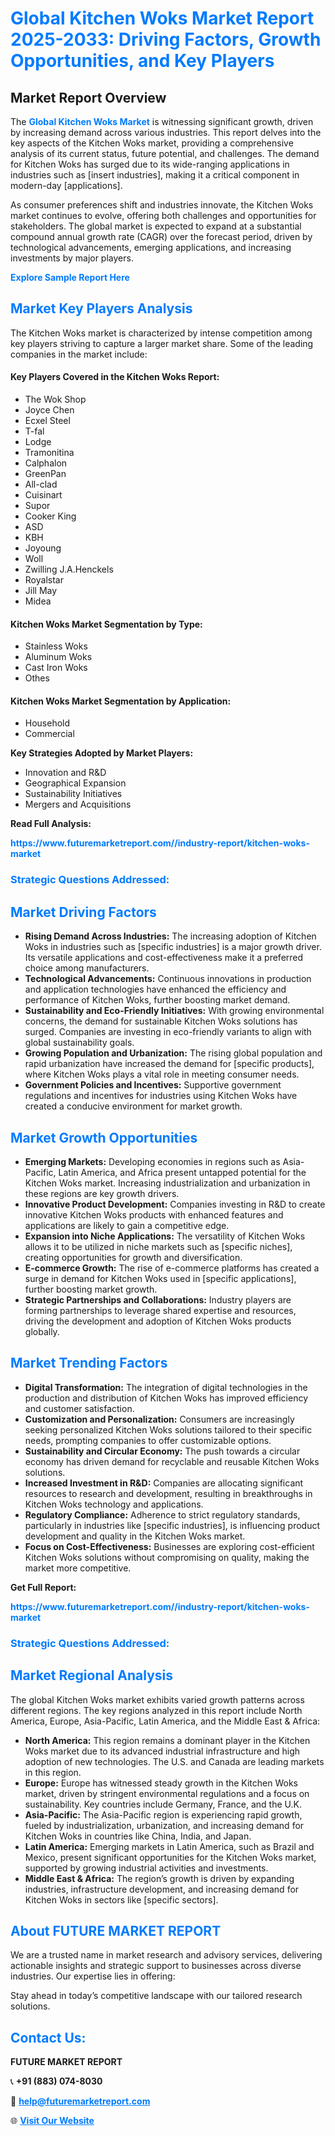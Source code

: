<h1 style="color: #007BFF;">Global Kitchen Woks Market Report 2025-2033: Driving Factors, Growth Opportunities, and Key Players</h1>

<section id="overview">
<h2>Market Report Overview</h2>
<p>The <a href="https://www.futuremarketreport.com//industry-report/kitchen-woks-market" style="color: #007BFF; text-decoration: none;"><strong>Global Kitchen Woks Market</strong></a> is witnessing significant growth, driven by increasing demand across various industries. This report delves into the key aspects of the Kitchen Woks market, providing a comprehensive analysis of its current status, future potential, and challenges. The demand for Kitchen Woks has surged due to its wide-ranging applications in industries such as [insert industries], making it a critical component in modern-day [applications].</p>
<p>As consumer preferences shift and industries innovate, the Kitchen Woks market continues to evolve, offering both challenges and opportunities for stakeholders. The global market is expected to expand at a substantial compound annual growth rate (CAGR) over the forecast period, driven by technological advancements, emerging applications, and increasing investments by major players.</p>
</section>

<section id="overview">
<p><a href="https://www.futuremarketreport.com//request-sample/reportId=48321" style="color: #007BFF; text-decoration: none;"><strong>Explore Sample Report Here</strong></a></p>
</section>

<section id="key-players">
<h2 style="color: #007BFF;">Market Key Players Analysis</h2>
<p>The Kitchen Woks market is characterized by intense competition among key players striving to capture a larger market share. Some of the leading companies in the market include:</p>
<h4>Key Players Covered in the Kitchen Woks Report:</h4>
<ul><li>The Wok Shop</li><li>Joyce Chen</li><li>Ecxel Steel</li><li>T-fal</li><li>Lodge</li><li>Tramonitina</li><li>Calphalon</li><li>GreenPan</li><li>All-clad</li><li>Cuisinart</li><li>Supor</li><li>Cooker King</li><li>ASD</li><li>KBH</li><li>Joyoung</li><li>Woll</li><li>Zwilling J.A.Henckels</li><li>Royalstar</li><li>Jill May</li><li>Midea</li></ul>
<h4>Kitchen Woks Market Segmentation by Type:</h4>
<ul><li>Stainless Woks</li><li>Aluminum Woks</li><li>Cast Iron Woks</li><li>Othes</li></ul>

<h4>Kitchen Woks Market Segmentation by Application:</h4>
<ul><li>Household</li><li>Commercial</li></ul>
<p><strong>Key Strategies Adopted by Market Players:</strong></p>
<ul>
<li>Innovation and R&D</li>
<li>Geographical Expansion</li>
<li>Sustainability Initiatives</li>
<li>Mergers and Acquisitions</li>
</ul>
</section>

<section>
<p><strong>Read Full Analysis: </strong></p><a href="https://www.futuremarketreport.com//industry-report/kitchen-woks-market" style="color: #007BFF; text-decoration: none;"><strong>https://www.futuremarketreport.com//industry-report/kitchen-woks-market</strong></a>
<h3 style="color: #007BFF;">Strategic Questions Addressed:</h3>
</section>

<section id="driving-factors">
<h2 style="color: #007BFF;">Market Driving Factors</h2>
<ul>
<li><strong>Rising Demand Across Industries:</strong> The increasing adoption of Kitchen Woks in industries such as [specific industries] is a major growth driver. Its versatile applications and cost-effectiveness make it a preferred choice among manufacturers.</li>
<li><strong>Technological Advancements:</strong> Continuous innovations in production and application technologies have enhanced the efficiency and performance of Kitchen Woks, further boosting market demand.</li>
<li><strong>Sustainability and Eco-Friendly Initiatives:</strong> With growing environmental concerns, the demand for sustainable Kitchen Woks solutions has surged. Companies are investing in eco-friendly variants to align with global sustainability goals.</li>
<li><strong>Growing Population and Urbanization:</strong> The rising global population and rapid urbanization have increased the demand for [specific products], where Kitchen Woks plays a vital role in meeting consumer needs.</li>
<li><strong>Government Policies and Incentives:</strong> Supportive government regulations and incentives for industries using Kitchen Woks have created a conducive environment for market growth.</li>
</ul>
</section>

<section id="growth-opportunities">
<h2 style="color: #007BFF;">Market Growth Opportunities</h2>
<ul>
<li><strong>Emerging Markets:</strong> Developing economies in regions such as Asia-Pacific, Latin America, and Africa present untapped potential for the Kitchen Woks market. Increasing industrialization and urbanization in these regions are key growth drivers.</li>
<li><strong>Innovative Product Development:</strong> Companies investing in R&D to create innovative Kitchen Woks products with enhanced features and applications are likely to gain a competitive edge.</li>
<li><strong>Expansion into Niche Applications:</strong> The versatility of Kitchen Woks allows it to be utilized in niche markets such as [specific niches], creating opportunities for growth and diversification.</li>
<li><strong>E-commerce Growth:</strong> The rise of e-commerce platforms has created a surge in demand for Kitchen Woks used in [specific applications], further boosting market growth.</li>
<li><strong>Strategic Partnerships and Collaborations:</strong> Industry players are forming partnerships to leverage shared expertise and resources, driving the development and adoption of Kitchen Woks products globally.</li>
</ul>
</section>

<section id="trending-factors">
<h2 style="color: #007BFF;">Market Trending Factors</h2>
<ul>
<li><strong>Digital Transformation:</strong> The integration of digital technologies in the production and distribution of Kitchen Woks has improved efficiency and customer satisfaction.</li>
<li><strong>Customization and Personalization:</strong> Consumers are increasingly seeking personalized Kitchen Woks solutions tailored to their specific needs, prompting companies to offer customizable options.</li>
<li><strong>Sustainability and Circular Economy:</strong> The push towards a circular economy has driven demand for recyclable and reusable Kitchen Woks solutions.</li>
<li><strong>Increased Investment in R&D:</strong> Companies are allocating significant resources to research and development, resulting in breakthroughs in Kitchen Woks technology and applications.</li>
<li><strong>Regulatory Compliance:</strong> Adherence to strict regulatory standards, particularly in industries like [specific industries], is influencing product development and quality in the Kitchen Woks market.</li>
<li><strong>Focus on Cost-Effectiveness:</strong> Businesses are exploring cost-efficient Kitchen Woks solutions without compromising on quality, making the market more competitive.</li>
</ul>
</section>

<section>
<p><strong>Get Full Report: </strong></p><a href="https://www.futuremarketreport.com//industry-report/kitchen-woks-market" style="color: #007BFF; text-decoration: none;"><strong>https://www.futuremarketreport.com//industry-report/kitchen-woks-market</strong></a>
<h3 style="color: #007BFF;">Strategic Questions Addressed:</h3>
</section>


<section id="regional-analysis">
<h2 style="color: #007BFF;">Market Regional Analysis</h2>
<p>The global Kitchen Woks market exhibits varied growth patterns across different regions. The key regions analyzed in this report include North America, Europe, Asia-Pacific, Latin America, and the Middle East & Africa:</p>
<ul>
<li><strong>North America:</strong> This region remains a dominant player in the Kitchen Woks market due to its advanced industrial infrastructure and high adoption of new technologies. The U.S. and Canada are leading markets in this region.</li>
<li><strong>Europe:</strong> Europe has witnessed steady growth in the Kitchen Woks market, driven by stringent environmental regulations and a focus on sustainability. Key countries include Germany, France, and the U.K.</li>
<li><strong>Asia-Pacific:</strong> The Asia-Pacific region is experiencing rapid growth, fueled by industrialization, urbanization, and increasing demand for Kitchen Woks in countries like China, India, and Japan.</li>
<li><strong>Latin America:</strong> Emerging markets in Latin America, such as Brazil and Mexico, present significant opportunities for the Kitchen Woks market, supported by growing industrial activities and investments.</li>
<li><strong>Middle East & Africa:</strong> The region’s growth is driven by expanding industries, infrastructure development, and increasing demand for Kitchen Woks in sectors like [specific sectors].</li>
</ul>
</section>

<footer>
<h2 style="color: #007BFF;">About FUTURE MARKET REPORT</h2>
<p>We are a trusted name in market research and advisory services, delivering actionable insights and strategic support to businesses across diverse industries. Our expertise lies in offering:</p>

<p>Stay ahead in today’s competitive landscape with our tailored research solutions.</p>

<h2 style="color: #007BFF;">Contact Us:</h2>
<p><strong>FUTURE MARKET REPORT</strong></p>
<p>📞 <strong>+91 (883) 074-8030</strong></p>
<p>📧 <strong><a href="mailto:help@futuremarketreport.com" style="color: #007BFF;">help@futuremarketreport.com</a></strong></p>
<p>🌐 <strong><a href="https://www.futuremarketreport.com/" style="color: #007BFF;">Visit Our Website</a></strong></p>
</footer>